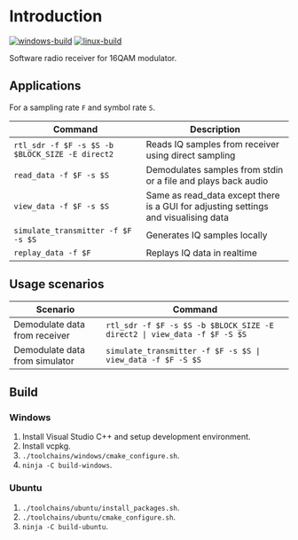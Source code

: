 # Introduction
[![windows-build](https://github.com/williamyang98/16qam_modulator/actions/workflows/16qam_receiver_windows.yml/badge.svg)](https://github.com/williamyang98/16qam_modulator/actions/workflows/16qam_receiver_windows.yml)
[![linux-build](https://github.com/williamyang98/16qam_modulator/actions/workflows/16qam_receiver_linux.yml/badge.svg)](https://github.com/williamyang98/16qam_modulator/actions/workflows/16qam_receiver_linux.yml)

Software radio receiver for 16QAM modulator.

## Applications
For a sampling rate ```F``` and symbol rate ```S```.

| Command | Description |
| --- | --- |
| ```rtl_sdr -f $F -s $S -b $BLOCK_SIZE -E direct2``` | Reads IQ samples from receiver using direct sampling |
| ```read_data -f $F -s $S``` | Demodulates samples from stdin or a file and plays back audio |
| ```view_data -f $F -s $S``` | Same as read_data except there is a GUI for adjusting settings and visualising data |
| ```simulate_transmitter -f $F -s $S``` | Generates IQ samples locally |
| ```replay_data -f $F``` | Replays IQ data in realtime |

## Usage scenarios
| Scenario | Command |
| --- | --- |
| Demodulate data from receiver | ```rtl_sdr -f $F -s $S -b $BLOCK_SIZE -E direct2 \| view_data -f $F -S $S``` |
| Demodulate data from simulator | ```simulate_transmitter -f $F -s $S \| view_data -f $F -S $S``` |

## Build
### Windows
1. Install Visual Studio C++ and setup development environment.
2. Install vcpkg.
3. ```./toolchains/windows/cmake_configure.sh```.
4. ```ninja -C build-windows```.

### Ubuntu
1. ```./toolchains/ubuntu/install_packages.sh```.
2. ```./toolchains/ubuntu/cmake_configure.sh```.
3. ```ninja -C build-ubuntu```.
